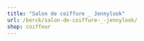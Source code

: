 ```yaml
---
title: "Salon de coiffure _ Jennylook"
url: /berck/salon-de-coiffure-_-jennylook/
shop: coiffeur
---
```

